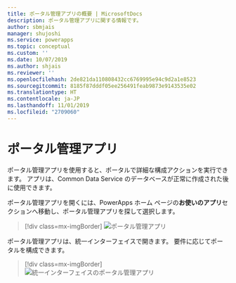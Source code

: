 ```yaml
---
title: ポータル管理アプリの概要 | MicrosoftDocs
description: ポータル管理アプリに関する情報です。
author: sbmjais
manager: shujoshi
ms.service: powerapps
ms.topic: conceptual
ms.custom: ''
ms.date: 10/07/2019
ms.author: shjais
ms.reviewer: ''
ms.openlocfilehash: 2de821da110808432cc6769995e94c9d2a1e8523
ms.sourcegitcommit: 8185f87dddf05ee256491feab9873e9143535e02
ms.translationtype: HT
ms.contentlocale: ja-JP
ms.lasthandoff: 11/01/2019
ms.locfileid: "2709060"
---
```

# <a name="portal-management-app"></a>ポータル管理アプリ

ポータル管理アプリを使用すると、ポータルで詳細な構成アクションを実行できます。 アプリは、Common Data Service のデータベースが正常に作成された後に使用できます。

ポータル管理アプリを開くには、PowerApps ホーム ページの**お使いのアプリ**セクションへ移動し、ポータル管理アプリを探して選択します。

> [!div class=mx-imgBorder]
> ![ポータル管理アプリ](../media/portal-mgmt.png "ポータル管理アプリ")

ポータル管理アプリは、統一インターフェイスで開きます。 要件に応じてポータルを構成できます。

> [!div class=mx-imgBorder]
> ![統一インターフェイスのポータル管理アプリ](../media/portal-mgmt-unified-interface.png "統一インターフェイスのポータル管理アプリ")
  